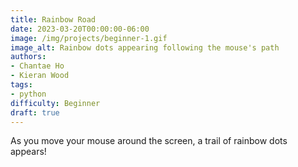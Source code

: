 ```yaml
---
title: Rainbow Road
date: 2023-03-20T00:00:00-06:00
image: /img/projects/beginner-1.gif
image_alt: Rainbow dots appearing following the mouse's path
authors:
- Chantae Ho
- Kieran Wood
tags: 
- python
difficulty: Beginner
draft: true
---
```


As you move your mouse around the screen, a trail of rainbow dots appears!
